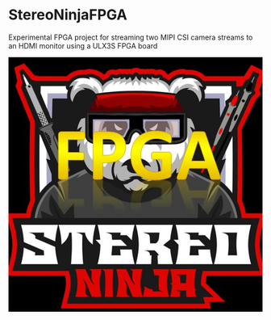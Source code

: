 # StereoNinjaFPGA
Experimental FPGA project for streaming two MIPI CSI camera streams to an HDMI monitor using a ULX3S FPGA board

![Stereo Ninja Logo FPGA](Stereoninja_FPGA.jpg)
